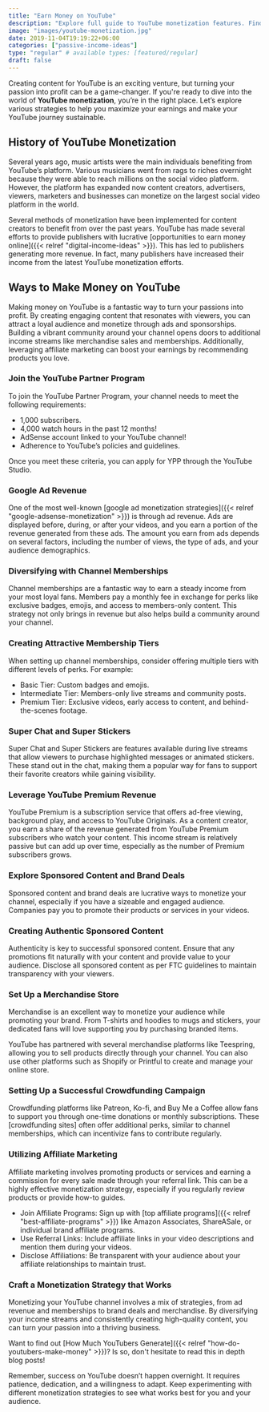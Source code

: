 ```yaml
---
title: "Earn Money on YouTube"
description: "Explore full guide to YouTube monetization features. Find strategies to make money while you sleep!"
image: "images/youtube-monetization.jpg"
date: 2019-11-04T19:19:22+06:00
categories: ["passive-income-ideas"]
type: "regular" # available types: [featured/regular]
draft: false
---
```


Creating content for YouTube is an exciting venture, but turning your passion into profit can be a game-changer. If you're ready to dive into the world of **YouTube monetization**, you’re in the right place. Let’s explore various strategies to help you maximize your earnings and make your YouTube journey sustainable.

## History of YouTube Monetization

Several years ago, music artists were the main individuals benefiting from YouTube’s platform. Various musicians went from rags to riches overnight because they were able to reach millions on the social video platform. However, the platform has expanded now content creators, advertisers, viewers, marketers and businesses can monetize on the largest social video platform in the world.

Several methods of monetization have been implemented for content creators to benefit from over the past years. YouTube has made several efforts to provide publishers with lucrative [opportunities to earn money online]({{< relref "digital-income-ideas" >}}). This has led to publishers generating more revenue. In fact, many publishers have increased their income from the latest YouTube monetization efforts.

## Ways to Make Money on YouTube

Making money on YouTube is a fantastic way to turn your passions into profit. By creating engaging content that resonates with viewers, you can attract a loyal audience and monetize through ads and sponsorships. Building a vibrant community around your channel opens doors to additional income streams like merchandise sales and memberships. Additionally, leveraging affiliate marketing can boost your earnings by recommending products you love.

### Join the YouTube Partner Program

To join the YouTube Partner Program, your channel needs to meet the following requirements:

* 1,000 subscribers.
* 4,000 watch hours in the past 12 months!
* AdSense account linked to your YouTube channel!
* Adherence to YouTube’s policies and guidelines.

Once you meet these criteria, you can apply for YPP through the YouTube Studio.

### Google Ad Revenue

One of the most well-known [google ad monetization strategies]({{< relref "google-adsense-monetization" >}}) is through ad revenue. Ads are displayed before, during, or after your videos, and you earn a portion of the revenue generated from these ads. The amount you earn from ads depends on several factors, including the number of views, the type of ads, and your audience demographics.

### Diversifying with Channel Memberships

Channel memberships are a fantastic way to earn a steady income from your most loyal fans. Members pay a monthly fee in exchange for perks like exclusive badges, emojis, and access to members-only content. This strategy not only brings in revenue but also helps build a community around your channel.

### Creating Attractive Membership Tiers

When setting up channel memberships, consider offering multiple tiers with different levels of perks. For example:

* Basic Tier: Custom badges and emojis.
* Intermediate Tier: Members-only live streams and community posts.
* Premium Tier: Exclusive videos, early access to content, and behind-the-scenes footage.

### Super Chat and Super Stickers

Super Chat and Super Stickers are features available during live streams that allow viewers to purchase highlighted messages or animated stickers. These stand out in the chat, making them a popular way for fans to support their favorite creators while gaining visibility.

### Leverage YouTube Premium Revenue

YouTube Premium is a subscription service that offers ad-free viewing, background play, and access to YouTube Originals. As a content creator, you earn a share of the revenue generated from YouTube Premium subscribers who watch your content. This income stream is relatively passive but can add up over time, especially as the number of Premium subscribers grows.

### Explore Sponsored Content and Brand Deals

Sponsored content and brand deals are lucrative ways to monetize your channel, especially if you have a sizeable and engaged audience. Companies pay you to promote their products or services in your videos.

### Creating Authentic Sponsored Content

Authenticity is key to successful sponsored content. Ensure that any promotions fit naturally with your content and provide value to your audience. Disclose all sponsored content as per FTC guidelines to maintain transparency with your viewers.

### Set Up a Merchandise Store

Merchandise is an excellent way to monetize your audience while promoting your brand. From T-shirts and hoodies to mugs and stickers, your dedicated fans will love supporting you by purchasing branded items.

YouTube has partnered with several merchandise platforms like Teespring, allowing you to sell products directly through your channel. You can also use other platforms such as Shopify or Printful to create and manage your online store.

### Setting Up a Successful Crowdfunding Campaign

Crowdfunding platforms like Patreon, Ko-fi, and Buy Me a Coffee allow fans to support you through one-time donations or monthly subscriptions. These [crowdfunding sites] often offer additional perks, similar to channel memberships, which can incentivize fans to contribute regularly.

### Utilizing Affiliate Marketing

Affiliate marketing involves promoting products or services and earning a commission for every sale made through your referral link. This can be a highly effective monetization strategy, especially if you regularly review products or provide how-to guides.

* Join Affiliate Programs: Sign up with [top affiliate programs]({{< relref "best-affiliate-programs" >}}) like Amazon Associates, ShareASale, or individual brand affiliate programs.
* Use Referral Links: Include affiliate links in your video descriptions and mention them during your videos.
* Disclose Affiliations: Be transparent with your audience about your affiliate relationships to maintain trust.

### Craft a Monetization Strategy that Works

Monetizing your YouTube channel involves a mix of strategies, from ad revenue and memberships to brand deals and merchandise. By diversifying your income streams and consistently creating high-quality content, you can turn your passion into a thriving business.

Want to find out [How Much YouTubers Generate]({{< relref "how-do-youtubers-make-money" >}})? Is so, don't hesitate to read this in depth blog posts!

Remember, success on YouTube doesn’t happen overnight. It requires patience, dedication, and a willingness to adapt. Keep experimenting with different monetization strategies to see what works best for you and your audience.
